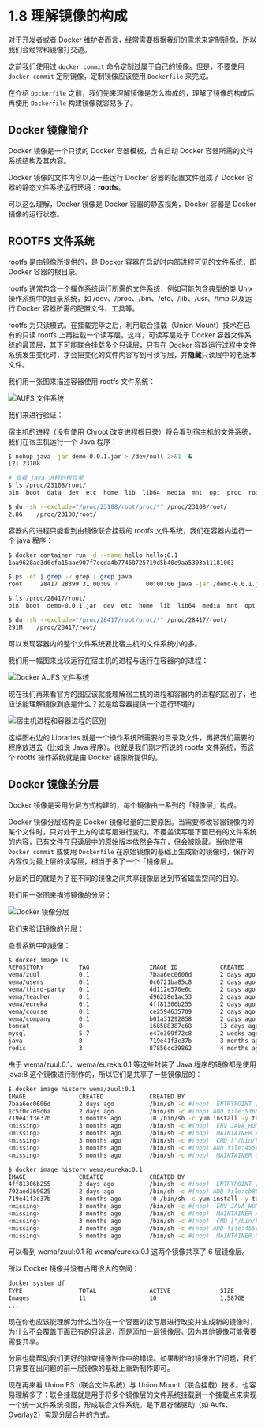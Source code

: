 # 1.8 理解镜像的构成

对于开发者或者 Docker 维护者而言，经常需要根据我们的需求来定制镜像。所以我们会经常和镜像打交道。

之前我们使用过 `docker commit` 命令定制过属于自己的镜像。但是，不要使用 `docker commit` 定制镜像，定制镜像应该使用 `Dockerfile` 来完成。

在介绍 `Dockerfile` 之前，我们先来理解镜像是怎么构成的，理解了镜像的构成后再使用 `Dockerfile` 构建镜像就容易多了。

## Docker 镜像简介

Docker 镜像是一个只读的 Docker 容器模板，含有启动 Docker 容器所需的文件系统结构及其内容。

Docker 镜像的文件内容以及一些运行 Docker 容器的配置文件组成了 Docker 容器的静态文件系统运行环境：**rootfs**。

可以这么理解，Docker 镜像是 Docker 容器的静态视角，Docker 容器是 Docker 镜像的运行状态。

## ROOTFS 文件系统

rootfs 是由镜像所提供的，是 Docker 容器在启动时内部进程可见的文件系统，即 Docker 容器的根目录。

rootfs 通常包含一个操作系统运行所需的文件系统，例如可能包含典型的类 Unix 操作系统中的目录系统，如 /dev、/proc、/bin、/etc、/lib、/usr、/tmp 以及运行 Docker 容器所需的配置文件、工具等。

rootfs 为只读模式。在挂载完毕之后，利用联合挂载（Union Mount）技术在已有的只读 rootfs 上再挂载一个读写层。这样，可读写层处于 Docker 容器文件系统的最顶层，其下可能联合挂载多个只读层，只有在 Docker 容器运行过程中文件系统发生变化时，才会把变化的文件内容写到可读写层，并**隐藏**只读层中的老版本文件。

我们用一张图来描述容器使用 rootfs 文件系统：

![AUFS 文件系统](./images/AUFS文件系统.png)

我们来进行验证：

宿主机的进程（没有使用 Chroot 改变进程根目录）将会看到宿主机的文件系统，我们在宿主机运行一个 Java 程序：

```bash
$ nohup java -jar demo-0.0.1.jar > /dev/null 2>&1  &
[2] 23108

# 查看 java 进程的根目录
$ ls /proc/23108/root/
bin  boot  data  dev  etc  home  lib  lib64  media  mnt  opt  proc  root  run  sbin  srv  sys  tmp  usr  var

$ du -sh --exclude="/proc/23108/root/proc/*" /proc/23108/root/
2.8G    /proc/23108/root/
```

容器内的进程只能看到由镜像联合挂载的 rootfs 文件系统，我们在容器内运行一个 java 程序：

```bash
$ docker container run -d --name hello hello:0.1
1aa9628ae3d6cfa15aae907f7eeda4b77468725719d5b40e9aa5303a11181063

$ ps -ef | grep -v grep | grep java
root     28417 28399 31 00:09 ?        00:00:06 java -jar /demo-0.0.1.jar

$ ls /proc/28417/root/
bin  boot  demo-0.0.1.jar  dev  etc  home  lib  lib64  media  mnt  opt  proc  root  run  sbin  srv  sys  tmp  usr  var

$ du -sh --exclude="/proc/28417/root/proc/*" /proc/28417/root/
291M    /proc/28417/root/
```

可以发现容器内的整个文件系统要比宿主机的文件系统小的多。

我们用一幅图来比较运行在宿主机的进程与运行在容器内的进程：

![Docker AUFS 文件系统](./images/DockerAUFS文件系统.png)

现在我们再来看官方的图应该就能理解宿主机的进程和容器内的进程的区别了，也应该能理解镜像到底是什么？就是给容器提供一个运行环境的：

![宿主机进程和容器进程的区别](./images/宿主机进程和容器进程的区别.png)

这幅图右边的 Libraries 就是一个操作系统所需要的目录及文件，再把我们需要的程序放进去（比如说 Java 程序）。也就是我们刚才所说的 rootfs 文件系统，而这个 rootfs 操作系统就是由 Docker 镜像所提供的。


## Docker 镜像的分层

Docker 镜像是采用分层方式构建的，每个镜像由一系列的「镜像层」构成。

Docker 镜像分层结构是 Docker 镜像轻量的主要原因。当需要修改容器镜像内的某个文件时，只对处于上方的读写层进行变动，不覆盖读写层下面已有的文件系统的内容，已有文件在只读层中的原始版本依然会存在，但会被隐藏。当你使用 `Docker commit` 或使用 `Dockerfile` 在原始镜像的基础上生成新的镜像时，保存的内容仅为最上层的读写层，相当于多了一个「镜像层」。

分层的目的就是为了在不同的镜像之间共享镜像层达到节省磁盘空间的目的。

我们用一张图来描述镜像的分层：

![Docker 镜像分层](./images/Docker镜像分层.png)

我们来验证镜像的分层：

查看系统中的镜像：

```bash
$ docker image ls
REPOSITORY          TAG                 IMAGE ID            CREATED             SIZE
wema/zuul           0.1                 7baa6ec0606d        2 days ago          338MB
wema/users          0.1                 0c6721ba85c8        2 days ago          337MB
wema/third-party    0.1                 4d112e570e6c        2 days ago          346MB
wema/teacher        0.1                 d96228e1ac53        2 days ago          336MB
wema/eureka         0.1                 4ff81306b255        2 days ago          324MB
wema/course         0.1                 ce2594635709        2 days ago          339MB
wema/company        0.1                 b01a31292858        2 days ago          336MB
tomcat              8                   168588387c68        13 days ago         463MB
mysql               5.7                 e47e309f72c8        2 weeks ago         372MB
java                8                   719e41f3e37b        3 months ago        280MB
redis               3                   87856cc39862        4 months ago        76MB
```

由于 wema/zuul:0.1、wema/eureka:0.1 等这些封装了 Java 程序的镜像都是使用 java:8 这个镜像进行制作的，所以它们是共享了一些镜像层的：

```bash
$ docker image history wema/zuul:0.1
IMAGE               CREATED             CREATED BY                                      SIZE                COMMENT
7baa6ec0606d        2 days ago          /bin/sh -c #(nop)  ENTRYPOINT ["java" "-jar"…   0B                  
1c5f0c7d9c6a        2 days ago          /bin/sh -c #(nop) ADD file:53656c57d8b3ddca1…   58.3MB              
719e41f3e37b        3 months ago        |0 /bin/sh -c yum install -y tar gzip &&    …   162MB               
<missing>           3 months ago        /bin/sh -c #(nop)  ENV JAVA_HOME=/usr/java/d…   0B                  
<missing>           3 months ago        /bin/sh -c #(nop)  MAINTAINER Aurelio Garcia…   0B                  
<missing>           3 months ago        /bin/sh -c #(nop)  CMD ["/bin/bash"]            0B                  
<missing>           3 months ago        /bin/sh -c #(nop) ADD file:455ccf156d2b27cef…   117MB               
<missing>           5 months ago        /bin/sh -c #(nop)  MAINTAINER Oracle Linux P…   0B 

$ docker image history wema/eureka:0.1
IMAGE               CREATED             CREATED BY                                      SIZE                COMMENT
4ff81306b255        2 days ago          /bin/sh -c #(nop)  ENTRYPOINT ["java" "-jar"…   0B                  
792aed369025        2 days ago          /bin/sh -c #(nop) ADD file:cb8542050897d1ff9…   44.1MB              
719e41f3e37b        3 months ago        |0 /bin/sh -c yum install -y tar gzip &&    …   162MB               
<missing>           3 months ago        /bin/sh -c #(nop)  ENV JAVA_HOME=/usr/java/d…   0B                  
<missing>           3 months ago        /bin/sh -c #(nop)  MAINTAINER Aurelio Garcia…   0B                  
<missing>           3 months ago        /bin/sh -c #(nop)  CMD ["/bin/bash"]            0B                  
<missing>           3 months ago        /bin/sh -c #(nop) ADD file:455ccf156d2b27cef…   117MB               
<missing>           5 months ago        /bin/sh -c #(nop)  MAINTAINER Oracle Linux P…   0B  
```

可以看到  wema/zuul:0.1 和 wema/eureka:0.1 这两个镜像共享了 6 层镜像层。

所以 Docker 镜像并没有占用很大的空间：

```bash
docker system df
TYPE                TOTAL               ACTIVE              SIZE                RECLAIMABLE
Images              11                  10                  1.587GB             279.8MB (17%)
...
```

现在你也应该能理解为什么当你在一个容器的读写层进行改变并生成新的镜像时，为什么不会覆盖下面已有的只读层，而是添加一层镜像层。因为其他镜像可能需要需要共享。

分层也能帮助我们更好的排查镜像制作中的错误。如果制作的镜像出了问题，我们只需要在出问题的前一层镜像的基础上重新制作即可。

现在再来看 Union FS（联合文件系统）与 Union Mount（联合挂载）技术。也容易理解多了：联合挂载就是用于将多个镜像层的文件系统挂载到一个挂载点来实现一个统一文件系统视图，形成联合文件系统。是下层存储驱动（如 Aufs、Overlay2）实现分层合并的方式。